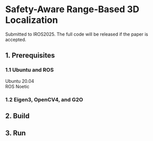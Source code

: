 # Safety-Aware Range-Based 3D Localization
Submitted to IROS2025. The full code will be released if the paper is accepted.

## 1. Prerequisites
### 1.1 Ubuntu and ROS
Ubuntu 20.04\
ROS Noetic

### 1.2 Eigen3, OpenCV4, and G2O

  
## 2. Build

  
## 3. Run

